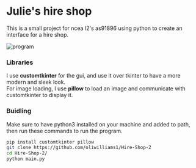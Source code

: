 # Julie's hire shop
This is a small project for ncea l2's as91896 using python to create an interface for a hire shop. 

![program](image.png)

### Libraries
I use **customtkinter** for the gui, and use it over tkinter to have a more modern and sleek look.<br>
For image loading, I use **pillow** to load an image and communicate with customtkinter to display it.

### Buidling
Make sure to have python3 installed on your machine and added to path, then run these commands to run the program.
```bash 
pip install customtkinter pillow
git clone https://github.com/oliwilliams1/Hire-Shop-2
cd Hire-Shop-2/
python main.py
```